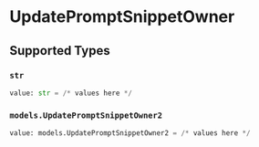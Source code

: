 # UpdatePromptSnippetOwner


## Supported Types

### `str`

```python
value: str = /* values here */
```

### `models.UpdatePromptSnippetOwner2`

```python
value: models.UpdatePromptSnippetOwner2 = /* values here */
```

